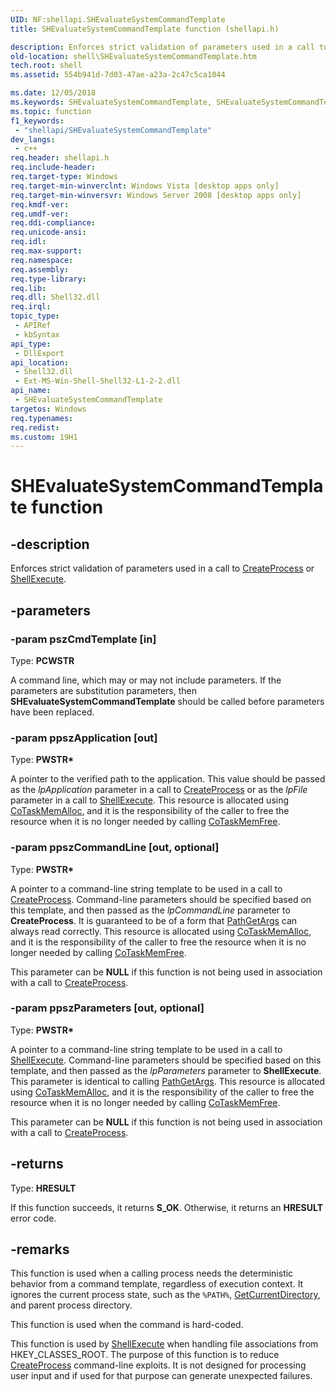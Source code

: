 ```yaml
---
UID: NF:shellapi.SHEvaluateSystemCommandTemplate
title: SHEvaluateSystemCommandTemplate function (shellapi.h)

description: Enforces strict validation of parameters used in a call to CreateProcess or ShellExecute.
old-location: shell\SHEvaluateSystemCommandTemplate.htm
tech.root: shell
ms.assetid: 554b941d-7d03-47ae-a23a-2c47c5ca1044

ms.date: 12/05/2018
ms.keywords: SHEvaluateSystemCommandTemplate, SHEvaluateSystemCommandTemplate function [Windows Shell], _shell_SHEvaluateSystemCommandTemplate, shell.SHEvaluateSystemCommandTemplate, shellapi/SHEvaluateSystemCommandTemplate
ms.topic: function
f1_keywords: 
 - "shellapi/SHEvaluateSystemCommandTemplate"
dev_langs:
 - c++
req.header: shellapi.h
req.include-header: 
req.target-type: Windows
req.target-min-winverclnt: Windows Vista [desktop apps only]
req.target-min-winversvr: Windows Server 2008 [desktop apps only]
req.kmdf-ver: 
req.umdf-ver: 
req.ddi-compliance: 
req.unicode-ansi: 
req.idl: 
req.max-support: 
req.namespace: 
req.assembly: 
req.type-library: 
req.lib: 
req.dll: Shell32.dll
req.irql: 
topic_type:
 - APIRef
 - kbSyntax
api_type:
 - DllExport
api_location:
 - Shell32.dll
 - Ext-MS-Win-Shell-Shell32-L1-2-2.dll
api_name:
 - SHEvaluateSystemCommandTemplate
targetos: Windows
req.typenames: 
req.redist: 
ms.custom: 19H1
---
```


# SHEvaluateSystemCommandTemplate function


## -description


Enforces strict validation of parameters used in a call to <a href="https://docs.microsoft.com/windows/desktop/api/processthreadsapi/nf-processthreadsapi-createprocessa">CreateProcess</a> or <a href="https://docs.microsoft.com/windows/desktop/api/shellapi/nf-shellapi-shellexecutea">ShellExecute</a>.


## -parameters




### -param pszCmdTemplate [in]

Type: <b>PCWSTR</b>

A command line, which may or may not include parameters. If the parameters are substitution parameters, then <b>SHEvaluateSystemCommandTemplate</b> should be called before parameters have been replaced.


### -param ppszApplication [out]

Type: <b>PWSTR*</b>

A pointer to the verified path to the application. This value should be passed as the <i>lpApplication</i> parameter in a call to <a href="https://docs.microsoft.com/windows/desktop/api/processthreadsapi/nf-processthreadsapi-createprocessa">CreateProcess</a> or as the <i>lpFile</i> parameter in a call to <a href="https://docs.microsoft.com/windows/desktop/api/shellapi/nf-shellapi-shellexecutea">ShellExecute</a>. This resource is allocated using <a href="https://docs.microsoft.com/windows/desktop/api/combaseapi/nf-combaseapi-cotaskmemalloc">CoTaskMemAlloc</a>, and it is the responsibility of the caller to free the resource when it is no longer needed by calling <a href="https://docs.microsoft.com/windows/desktop/api/combaseapi/nf-combaseapi-cotaskmemfree">CoTaskMemFree</a>.


### -param ppszCommandLine [out, optional]

Type: <b>PWSTR*</b>

A pointer to a command-line string template to be used in a call to <a href="https://docs.microsoft.com/windows/desktop/api/processthreadsapi/nf-processthreadsapi-createprocessa">CreateProcess</a>. Command-line parameters should be specified based on this template, and then passed as the <i>lpCommandLine</i> parameter to <b>CreateProcess</b>. It is guaranteed to be of a form that <a href="https://docs.microsoft.com/windows/desktop/api/shlwapi/nf-shlwapi-pathgetargsa">PathGetArgs</a> can always read correctly. This resource is allocated using <a href="https://docs.microsoft.com/windows/desktop/api/combaseapi/nf-combaseapi-cotaskmemalloc">CoTaskMemAlloc</a>, and it is the responsibility of the caller to free the resource when it is no longer needed by calling <a href="https://docs.microsoft.com/windows/desktop/api/combaseapi/nf-combaseapi-cotaskmemfree">CoTaskMemFree</a>. 

                    

This parameter can be <b>NULL</b> if this function is not being used in association with a call to <a href="https://docs.microsoft.com/windows/desktop/api/processthreadsapi/nf-processthreadsapi-createprocessa">CreateProcess</a>.


### -param ppszParameters [out, optional]

Type: <b>PWSTR*</b>

A pointer to a command-line string template to be used in a call to <a href="https://docs.microsoft.com/windows/desktop/api/shellapi/nf-shellapi-shellexecutea">ShellExecute</a>. Command-line parameters should be specified based on this template, and then passed as the <i>lpParameters</i> parameter to <b>ShellExecute</b>. This parameter is identical to calling <a href="https://docs.microsoft.com/windows/desktop/api/shlwapi/nf-shlwapi-pathgetargsa">PathGetArgs</a>. This resource is allocated using <a href="https://docs.microsoft.com/windows/desktop/api/combaseapi/nf-combaseapi-cotaskmemalloc">CoTaskMemAlloc</a>, and it is the responsibility of the caller to free the resource when it is no longer needed by calling <a href="https://docs.microsoft.com/windows/desktop/api/combaseapi/nf-combaseapi-cotaskmemfree">CoTaskMemFree</a>. 

                    

This parameter can be <b>NULL</b> if this function is not being used in association with a call to <a href="https://docs.microsoft.com/windows/desktop/api/processthreadsapi/nf-processthreadsapi-createprocessa">CreateProcess</a>.


## -returns



Type: <b>HRESULT</b>

If this function succeeds, it returns <b xmlns:loc="http://microsoft.com/wdcml/l10n">S_OK</b>. Otherwise, it returns an <b xmlns:loc="http://microsoft.com/wdcml/l10n">HRESULT</b> error code.




## -remarks



This function is used when a calling process needs the deterministic behavior from a command template, regardless of execution context. It ignores the current process state, such as the <code>%PATH%</code>, <a href="https://docs.microsoft.com/windows/desktop/api/winbase/nf-winbase-getcurrentdirectory">GetCurrentDirectory</a>, and parent process directory.

This function is used when the command is hard-coded.

This function is used by <a href="https://docs.microsoft.com/windows/desktop/api/shellapi/nf-shellapi-shellexecutea">ShellExecute</a> when handling file associations from HKEY_CLASSES_ROOT. The purpose of this function is to reduce <a href="https://docs.microsoft.com/windows/desktop/api/processthreadsapi/nf-processthreadsapi-createprocessa">CreateProcess</a> command-line exploits. It is not designed for processing user input and if used for that purpose can generate unexpected failures.



